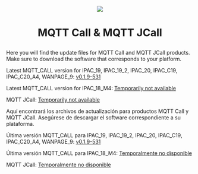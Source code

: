 <p align="center">
  <img src="https://surix.net/images/logo-scrolled.png" />
</p>

# <p align="center">MQTT Call & MQTT JCall</p>

Here you will find the update files for MQTT Call and MQTT JCall products. Make sure to download the software that corresponds to your platform.

Latest MQTT_CALL version for IPAC_19, IPAC_19_2, IPAC_20, IPAC_C19, IPAC_C20_A4, WANPAGE_9: [v0.1.9-531](https://github.com/surixArg/mqtt_call/tree/main/MQTT_CALL/v0.1.9-531)

Latest MQTT_CALL version for IPAC_18_M4: [Temporarily not available]()

MQTT JCall: [Temporarily not available]()

Aquí encontrará los archivos de actualización para productos MQTT Call y MQTT JCall. Asegúrese de descargar el software correspondiente a su plataforma.

Última versión MQTT_CALL para IPAC_19, IPAC_19_2, IPAC_20, IPAC_C19, IPAC_C20_A4, WANPAGE_9: [v0.1.9-531](https://github.com/surixArg/mqtt_call/tree/main/MQTT_CALL/v0.1.9-531)

Última versión MQTT_CALL para IPAC_18_M4: [Temporalmente no disponible]()

MQTT JCall: [Temporalmente no disponible]()
